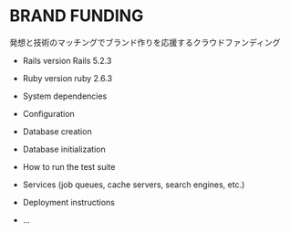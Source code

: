 # BRAND FUNDING

発想と技術のマッチングでブランド作りを応援するクラウドファンディング

* Rails version
Rails 5.2.3

* Ruby version
ruby 2.6.3

* System dependencies

* Configuration

* Database creation

* Database initialization

* How to run the test suite

* Services (job queues, cache servers, search engines, etc.)

* Deployment instructions

* ...

